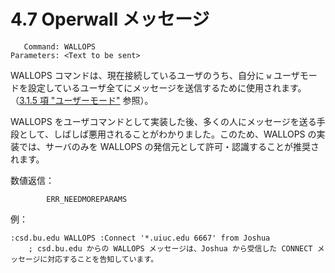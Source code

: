 # 4.7 Operwall メッセージ

```
   Command: WALLOPS
Parameters: <Text to be sent>
```

WALLOPS コマンドは、現在接続しているユーザのうち、自分に `w` ユーザモードを設定しているユーザ全てにメッセージを送信するために使用されます。（[3.1.5 項 "ユーザーモード"](../message-details/user-mode-message.md) 参照）。

WALLOPS をユーザコマンドとして実装した後、多くの人にメッセージを送る手段として、しばしば悪用されることがわかりました。このため、WALLOPS の実装では、サーバのみを WALLOPS の発信元として許可・認識することが推奨されます。

数値返信：

```
        ERR_NEEDMOREPARAMS
```

例：

```
:csd.bu.edu WALLOPS :Connect '*.uiuc.edu 6667' from Joshua
    ; csd.bu.edu からの WALLOPS メッセージは、Joshua から受信した CONNECT メッセージに対応することを告知しています。
```
